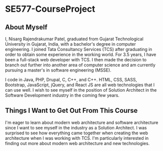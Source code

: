 # SE577-CourseProject

## About Myself
I, Nisarg Rajendrakumar Patel, graduated from Gujarat Technological University in Gujarat, India, with a bachelor's degree in computer engineering. I joined Tata Consultancy Services (TCS) after graduating in order to obtain some experience in the working world. For 3.5 years, I have been a full-stack web developer with TCS. I then made the decision to branch out further into another area of computer science and am currently pursuing a master's in software engineering (MSSE).

I code in Java, PHP, Drupal, C, C++, and C++. HTML, CSS, SASS, Bootstrap, JavaScript, jQuery, and React JS are all web technologies that I can use well. I wish to see myself in the position of Solution Architect in the Software Development industry in the coming few years.

## Things I Want to Get Out From This Course
I'm eager to learn about modern web architecture and software architecture since I want to see myself in the industry as a Solution Architect. I was surprised to see how everything came together when creating the web architecture when I was working with TCS. I'm particularly interested in finding out more about modern web architecture and new technologies.
